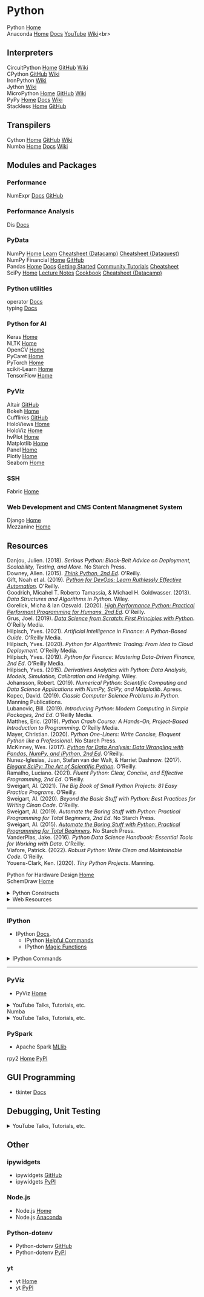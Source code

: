 # Python

Python [Home](https://www.python.org)<br>
Anaconda [Home](https://www.anaconda.com/open-source) [Docs](https://docs.anaconda.com/anaconda/) [YouTube](https://www.youtube.com/c/ContinuumIo/) [Wiki](https://en.wikipedia.org/wiki/Anaconda_(Python_distribution))<br>



## Interpreters

CircuitPython [Home](https://circuitpython.org) [GitHub](https://github.com/Adafruit/CircuitPython) [Wiki](https://en.wikipedia.org/wiki/CircuitPython)<br>
CPython [GitHub](https://github.com/python/cpython) [Wiki](https://en.wikipedia.org/wiki/CPython)<br>
IronPython [Wiki](https://en.wikipedia.org/wiki/IronPython)<br>
Jython [Wiki](https://en.wikipedia.org/wiki/Jython)<br>
MicroPython [Home](https://micropython.org) [GitHub](https://github.com/micropython/micropython) [Wiki](https://en.wikipedia.org/wiki/MicroPython)<br>
PyPy [Home](https://www.pypy.org) [Docs](https://doc.pypy.org/en/latest/) [Wiki](https://en.wikipedia.org/wiki/PyPy)<br>
Stackless [Home](https://github.com/stackless-dev/stackless/wiki) [GitHub](https://github.com/stackless-dev/stackless)<br>

## Transpilers

Cython [Home](https://cython.org) [GitHub](https://github.com/cython) [Wiki](https://en.wikipedia.org/wiki/Cython)<br>
Numba [Home](https://numba.pydata.org) [Docs](https://numba.readthedocs.io/en/stable/index.html) [Wiki](https://en.wikipedia.org/wiki/Numba)<br>



## Modules and Packages


### Performance

NumExpr [Docs](https://numexpr.readthedocs.io/en/latest/) [GitHub](https://github.com/pydata/numexpr)<br>

### Performance Analysis

Dis [Docs](https://docs.python.org/3/library/dis.html)<br>

### PyData

NumPy [Home](https://numpy.org) [Learn](https://numpy.org/learn/) [Cheatsheet (Datacamp)](https://www.datacamp.com/community/blog/python-numpy-cheat-sheet) [Cheatsheet (Dataquest)](https://www.dataquest.io/blog/numpy-cheat-sheet/)<br>
NumPy Financial [Home](https://numpy.org/numpy-financial/) [GitHub](https://github.com/numpy/numpy-financial)<br>
Pandas [Home](https://pandas.pydata.org) [Docs](https://pandas.pydata.org/docs/user_guide/index.html) [Getting Started](https://pandas.pydata.org/docs/getting_started/index.html) [Community Tutorials](https://pandas.pydata.org/docs/getting_started/tutorials.html#communitytutorials) [Cheatsheet](https://pandas.pydata.org/Pandas_Cheat_Sheet.pdf)<br>
SciPy [Home](https://www.scipy.org) [Lecture Notes](https://scipy-lectures.org) [Cookbook](https://scipy-cookbook.readthedocs.io/index.html) [Cheatsheet (Datacamp)](https://www.datacamp.com/community/blog/python-scipy-cheat-sheet)<br>

### Python utilities

operator [Docs](https://docs.python.org/3/library/operator.html)<br>
typing [Docs](https://docs.python.org/3/library/typing.html)<br>

### Python for AI

Keras [Home](https://keras.io)<br>
NLTK [Home](http://www.nltk.org)<br>
OpenCV [Home](https://opencv.org)<br>
PyCaret [Home](https://pycaret.org)<br>
PyTorch [Home](https://pytorch.org)<br>
scikit-Learn [Home](https://scikit-learn.org/stable/index.html)<br>
TensorFlow [Home](https://www.tensorflow.org)<br>

### PyViz

Altair [GitHub](https://altair-viz.github.io)<br>
Bokeh [Home](https://bokeh.org)<br>
Cufflinks [GitHub](https://github.com/santosjorge/cufflinks)<br>
HoloViews [Home](https://holoviews.org)<br>
HoloViz [Home](https://holoviz.org)<br>
hvPlot [Home](https://hvplot.holoviz.org)<br>
Matplotlib [Home](https://matplotlib.org)<br>
Panel [Home](https://panel.holoviz.org)<br>
Plotly [Home](https://plotly.com/python/)<br>
Seaborn [Home](https://seaborn.pydata.org)<br>

### SSH

Fabric [Home](http://www.fabfile.org)<br>

### Web Development and CMS Content Managmenet System

Django [Home](https://www.djangoproject.com)<br>
Mezzanine [Home](http://mezzanine.jupo.org)<br>



## Resources

Danjou, Julien. (2018). _Serious Python: Black-Belt Advice on Deployment, Scalability, Testing, and More_. No Starch Press.<br>
Downey, Allen. (2015). [_Think Python, 2nd Ed_](https://github.com/AllenDowney/ThinkPython2). O'Reilly.<br>
Gift, Noah et al. (2019). [_Python for DevOps: Learn Ruthlessly Effective Automation_](https://github.com/paiml/python_devops_book). O'Reilly.<br>
Goodrich, Micahel T. Roberto Tamassia, & Michael H. Goldwasser. (2013). _Data Structures and Algorithms in Python_. Wiley.<br>
Gorelick, Micha & Ian Ozsvald. (2020). [_High Performance Python: Practical Performant Programming for Humans, 2nd Ed_](https://github.com/mynameisfiber/high_performance_python_2e). O'Reilly.<br>
Grus, Joel. (2019). [_Data Science from Scratch: First Principles with Python_](https://github.com/joelgrus/data-science-from-scratch). O'Reilly Media.<br>
Hilpisch, Yves. (2021). _Artificial Intelligence in Finance: A Python-Based Guide_. O'Reilly Media.<br>
Hilpisch, Yves. (2020). _Python for Algorithmic Trading: From Idea to Cloud Deployment_. O'Reilly Media.<br>
Hilpisch, Yves. (2019). _Python for Finance: Mastering Data-Driven Finance, 2nd Ed_. O'Reilly Media.<br>
Hilpisch, Yves. (2015). _Derivatives Analytics with Python: Data Analysis, Models, Simulation, Calibration and Hedging_. Wiley.<br>
Johansson, Robert. (2019). _Numerical Python: Scientific Computing and Data Science Applications with NumPy, SciPy, and Matplotlib_. Apress.<br>
Kopec, David. (2019). _Classic Computer Science Problems in Python_. Manning Publications.<br>
Lubanovic, Bill. (2019). _Introducing Python: Modern Computing in Simple Packages, 2nd Ed_. O'Reilly Media.<br>
Matthes, Eric. (2019). _Python Crash Course: A Hands-On, Project-Based Introduction to Programming_. O'Reilly Media.<br>
Mayer, Christian. (2020). _Python One-Liners: Write Concise, Eloquent Python like a Professional_. No Starch Press.<br>
McKinney, Wes. (2017). [_Python for Data Analysis: Data Wrangling with Pandas, NumPy, and IPython, 2nd Ed_](https://github.com/wesm/pydata-book). O'Reilly.<br>
Nunez-Iglesias, Juan, Stefan van der Walt, & Harriet Dashnow. (2017). [_Elegant SciPy: The Art of Scientific Python_](https://github.com/elegant-scipy/elegant-scipy). O'Reilly.<br>
Ramalho, Luciano. (2021). _Fluent Python: Clear, Concise, and Effective Programming, 2nd Ed_. O'Reilly.<br>
Sweigart, Al. (2021). _The Big Book of Small Python Projects: 81 Easy Practice Programs_. O'Reilly.<br>
Sweigart, Al. (2020). _Beyond the Basic Stuff with Python: Best Practices for Writing Clean Code_. O'Reilly.<br>
Sweigart, Al. (2019). _Automate the Boring Stuff with Python: Practical Programming for Total Beginners, 2nd Ed_. No Starch Press.<br>
Sweigart, Al. (2015). [_Automate the Boring Stuff with Python: Practical Programming for Total Beginners_](https://automatetheboringstuff.com). No Starch Press.<br>
VanderPlas, Jake. (2016). _Python Data Science Handbook: Essential Tools for Working with Data_. O'Reilly.<br>
Viafore, Patrick. (2022). _Robust Python: Write Clean and Maintainable Code_. O'Reilly.<br>
Youens-Clark, Ken. (2020). _Tiny Python Projects_. Manning.<br>



Python for Hardware Design [Home](https://gogul.dev/hardware/python-for-hardware-design)<br>
SchemDraw [Home](https://schemdraw.readthedocs.io/en/latest/index.html)<br>







<details>
  <summary>Python Constructs</summary><br>

- `dir`<br>
  - [`dir()`](https://docs.python.org/3/library/functions.html#dir) Displays the names in the current scope<br>
  - `dir(__builtin__)` Displays the names of Python's builtin functions <br>
  - `dir(object)` Displays the names of the attributes of the Python object called _object_<br>
- f-String<br>
  - "Python 3's f-Strings: An Improved String Formatting Syntax (Guide)". Real Python. [https://realpython.com/python-f-strings/](https://realpython.com/python-f-strings/).<br>
- `help`<br>
  - [`help`](https://docs.python.org/3/library/functions.html#help) "Type help() for interactive help, or help(object) for help about object."<br>
  - `help()`<br>
  - `help(object)`<br>
- `if __name__ == '__main__':`<br>
  - `if __name__ == '__main__':` [StackOverflow](https://stackoverflow.com/questions/419163/what-does-if-name-main-do)<br>
- pathlib
  - "Python 3's pathlib Module: Taming the File System". Real Python. [https://realpython.com/python-pathlib/](https://realpython.com/python-pathlib/).<br>
- `with`
  - `with` [StackOverflow](https://stackoverflow.com/questions/3012488/what-is-the-python-with-statement-designed-for)<br>

</details>






<details>
  <summary>Web Resources</summary><br>

- [The Python Quants](https://home.tpq.io/hilpisch/)<br>
- "Notes On Using Data Science & Machine Learning To Fight For Something That Matters". Chris Albon. <[https://chrisalbon.com](https://chrisalbon.com)>. [GitHub](https://github.com/chrisalbon/notes).<br>

</details>


---


### IPython
- IPython [Docs](https://ipython.readthedocs.io/en/stable/interactive/tutorial.html#).<br>
  - IPython [Helpful Commands](https://ipython.readthedocs.io/en/stable/interactive/tutorial.html#the-four-most-helpful-commands)<br>
  - IPython [Magic Functions](https://ipython.readthedocs.io/en/stable/interactive/tutorial.html#magic-functions)<br>

<details>
  <summary>IPython Commands</summary><br>

`?`<br>
`object?`<br>
`%magic`<br>

</details>


---


### PyViz
- PyViz [Home](https://pyviz.org)
<details><summary>YouTube Talks, Tutorials, etc.</summary><br>

- "PyViz: Dashboards for Visualizing 1 Billion Datapoints in 30 Lines of Python". (2018). Anaconda, Inc. [YouTube](https://www.youtube.com/watch?v=k27MJJLJNT4).<br>
</details>
Numba<br>
<details><summary>YouTube Talks, Tutorials, etc.</summary><br>

- "Accelerating Scientific Workloads with Numba - Siu Kwan Lam". (2018). Anaconda, Inc. [YouTube](https://www.youtube.com/watch?v=6oXedk2tGfk).<br>
</details>



### PySpark<br>
- Apache Spark [MLlib](https://spark.apache.org/docs/3.0.0/ml-guide.html)<br>

rpy2 [Home](https://rpy2.github.io) [PyPI](https://pypi.org/project/rpy2/)<br>








## GUI Programming
- tkinter [Docs](https://docs.python.org/3/library/tkinter.html)<br>



## Debugging, Unit Testing
<details><summary>YouTube Talks, Tutorials, etc.</summary><br>

- "Python Tutorial: Unit Testing Your Code with the unittest Module". (2017). Corey Schafer. [YouTube](https://www.youtube.com/watch?v=6tNS--WetLI).<br>
</details>



## Other

### ipywidgets<br>
- ipywidgets [GitHub](https://github.com/jupyter-widgets/ipywidgets)<br>
- ipywidgets [PyPI](https://pypi.org/project/jupyterlab-widgets/)<br>

### Node.js<br>
- Node.js [Home](https://nodejs.org/en/)<br>
- Node.js [Anaconda](https://anaconda.org/conda-forge/nodejs)<br>

### Python-dotenv<br>
- Python-dotenv [GitHub](https://github.com/theskumar/python-dotenv)<br>
- Python-dotenv [PyPI](https://pypi.org/project/python-dotenv/)<br>

### yt<br>
- yt [Home](https://yt-project.org)<br>
- yt [PyPI](https://pypi.org/project/yt/)<br>

